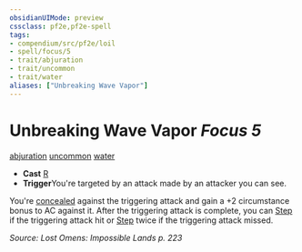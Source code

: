 ```yaml
---
obsidianUIMode: preview
cssclass: pf2e,pf2e-spell
tags:
- compendium/src/pf2e/loil
- spell/focus/5
- trait/abjuration
- trait/uncommon
- trait/water
aliases: ["Unbreaking Wave Vapor"]
---
```

# Unbreaking Wave Vapor *Focus 5*   
[abjuration](../../Rules/traits/abjuration.md)  [uncommon](../../Rules/traits/uncommon.md)  [water](../../Rules/traits/water.md)  

- **Cast** [R](../../Rules/core-rulebook/chapter-9-playing-the-game.md#Actions "Reaction") 
- **Trigger**You're targeted by an attack made by an attacker you can see.

You're [concealed](../../Rules/conditions.md#Concealed) against the triggering attack and gain a +2 circumstance bonus to AC against it. After the triggering attack is complete, you can [Step](../../Rules/actions/step.md) if the triggering attack hit or [Step](../../Rules/actions/step.md) twice if the triggering attack missed.

*Source: Lost Omens: Impossible Lands p. 223*